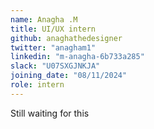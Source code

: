 ```yaml
---
name: Anagha .M
title: UI/UX intern
github: anaghathedesigner
twitter: "anagham1"
linkedin: "m-anagha-6b733a285"
slack: "U07SXGJNKJA"
joining_date: "08/11/2024"
role: intern
---
```


Still waiting for this
